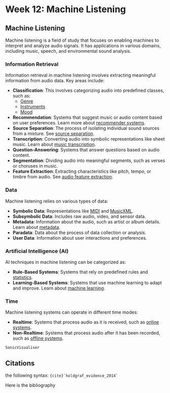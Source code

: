 # Week 12: Machine Listening

## Machine Listening

Machine listening is a field of study that focuses on enabling machines to interpret and analyze audio signals. It has applications in various domains, including music, speech, and environmental sound analysis.

### Information Retrieval

Information retrieval in machine listening involves extracting meaningful information from audio data. Key areas include:

- **Classification**: This involves categorizing audio into predefined classes, such as:
    - [Genre](https://en.wikipedia.org/wiki/Music_genre)
    - [Instruments](https://en.wikipedia.org/wiki/Musical_instrument)
    - [Mood](https://en.wikipedia.org/wiki/Mood_(psychology))
- **Recommendation**: Systems that suggest music or audio content based on user preferences. Learn more about [recommender systems](https://en.wikipedia.org/wiki/Recommender_system).
- **Source Separation**: The process of isolating individual sound sources from a mixture. See [source separation](https://en.wikipedia.org/wiki/Audio_signal_processing#Source_separation).
- **Transcription**: Converting audio into symbolic representations like sheet music. Learn about [music transcription](https://en.wikipedia.org/wiki/Music_transcription).
- **Question-Answering**: Systems that answer questions based on audio content.
- **Segmentation**: Dividing audio into meaningful segments, such as verses or choruses in music.
- **Feature Extraction**: Extracting characteristics like pitch, tempo, or timbre from audio. See [audio feature extraction](https://en.wikipedia.org/wiki/Feature_extraction).

### Data

Machine listening relies on various types of data:

- **Symbolic Data**: Representations like [MIDI](https://en.wikipedia.org/wiki/MIDI) and [MusicXML](https://en.wikipedia.org/wiki/MusicXML).
- **Subsymbolic Data**: Includes raw audio, video, and sensor data.
- **Metadata**: Information about the audio, such as artist or album details. Learn about [metadata](https://en.wikipedia.org/wiki/Metadata).
- **Paradata**: Data about the process of data collection or analysis.
- **User Data**: Information about user interactions and preferences.


### Artificial Intelligence (AI)

AI techniques in machine listening can be categorized as:

- **Rule-Based Systems**: Systems that rely on predefined rules and [statistics](https://en.wikipedia.org/wiki/Statistics).
- **Learning-Based Systems**: Systems that use machine learning to adapt and improve. Learn about [machine learning](https://en.wikipedia.org/wiki/Machine_learning).

### Time

Machine listening systems can operate in different time modes:

- **Realtime**: Systems that process audio as it is received, such as [online systems](https://en.wikipedia.org/wiki/Real-time_computing).
- **Non-Realtime**: Systems that process audio after it has been recorded, such as [offline systems](https://en.wikipedia.org/wiki/Batch_processing).




```{Exercise}
SonicVisualiser
```



## Citations

the following syntax: `` {cite}`holdgraf_evidence_2014` `` 

Here is the bibliography


```{bibliography}
```
